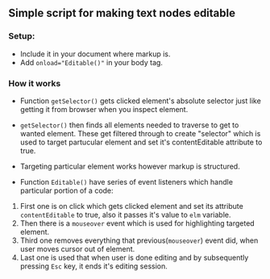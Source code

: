 ## Simple script for making text nodes editable

### Setup:
 - Include it in your document where markup is.
 - Add `onload="Editable()"` in your body tag.

### How it works

 - Function `getSelector()` gets clicked element's absolute selector just like getting it from browser when you inspect element.

 - `getSelector()` then finds all elements needed to traverse to get to wanted element. These get filtered through to create "selector" which is used to target partucular element and set it's contentEditable attribute to true.

 - Targeting particular element works however markup is structured.
 
 - Function `Editable()` have series of event listeners which handle particular portion of a code: 
  1. First one is on click which gets clicked element and set its attribute `contentEditable` to true, also it passes it's value to `elm` variable.
  2. Then there is a `mouseover` event which is used for highlighting targeted element.
  3. Third one removes everything that previous(`mouseover`) event did, when user moves cursor out of element.
  4. Last one is used that when user is done editing and by subsequently pressing `Esc` key, it ends it's editing session.